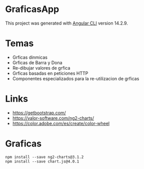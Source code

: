 # GraficasApp

This project was generated with [Angular CLI](https://github.com/angular/angular-cli) version 14.2.9.

# Temas

* Grficas dinmicas
* Grficas de Barra y Dona
* Re-dibujar valores de grfica
* Grficas basadas en peticiones HTTP
* Componentes especializados para la re-utilizacion de grficas

# Links

* https://getbootstrap.com/
* https://valor-software.com/ng2-charts/
* https://color.adobe.com/es/create/color-wheel

# Graficas

```
npm install --save ng2-charts@3.1.2
npm install --save chart.js@4.0.1
```